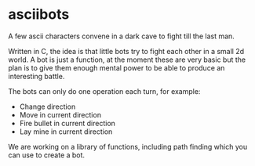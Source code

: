 asciibots
=========

A few ascii characters convene in a dark cave to fight till the last man.

Written in C, the idea is that little bots try to fight each other in a small 2d world. A bot is just a function, at the moment these are very basic but the plan is to give them enough mental power to be able to produce an interesting battle.

The bots can only do one operation each turn, for example:
* Change direction
* Move in current direction
* Fire bullet in current direction
* Lay mine in current direction

We are working on a library of functions, including path finding which you can use to create a bot.

